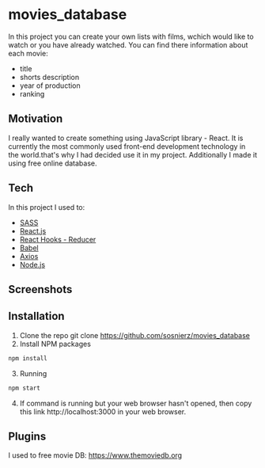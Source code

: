 # movies_database




In this project you can create your own lists with films, wchich would like to watch or you have already watched.
You can find there information about each movie:
- title
- shorts description
- year of production
- ranking

## Motivation
I really wanted to create something using JavaScript library - React. It is currently the most commonly used front-end development technology in the world.that's why I had decided use it in my project. Additionally I made it using free online database.

## Tech

In this project I used to:

- [SASS](https://sass-lang.com/documentation)
- [React.js](https://reactjs.org/)
- [React Hooks - Reducer](https://reactjs.org/docs/hooks-reference.html)
- [Babel](https://babeljs.io/)
- [Axios](https://axios-http.com/docs/intro)
- [Node.js](https://nodejs.dev/)

## Screenshots

## Installation

1. Clone the repo git clone https://github.com/sosnierz/movies_database
2. Install NPM packages
```sh
npm install
```
3. Running
```sh
npm start
```
4. If command is running but your web browser hasn't opened, then copy this link http://localhost:3000 in your web browser.

## Plugins
I used to free movie DB: https://www.themoviedb.org
